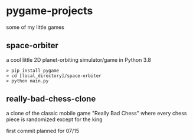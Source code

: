# pygame-projects
some of my little games

## space-orbiter
a cool little 2D planet-orbiting simulator/game in Python 3.8

```
> pip install pygame
> cd [local_directory]/space-orbiter
> python main.py
```

## really-bad-chess-clone
a clone of the classic mobile game "Really Bad Chess" where every chess piece is randomized except for the king

first commit planned for 07/15
